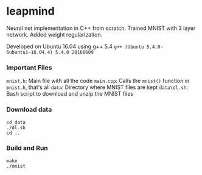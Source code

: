 # leapmind

Neural net implementation in C++ from scratch. Trained MNIST with 3 layer network. Added weight regularization.

Developed on Ubuntu 16.04 using g++ 5.4 `g++ (Ubuntu 5.4.0-6ubuntu1~16.04.4) 5.4.0 20160609`

### Important Files

`mnist.h`: Main file with all the code
`main.cpp`: Calls the `mnist()` function in `mnist.h`, that's all
`data`: Directory where MNIST files are kept
`data\dl.sh`: Bash script to download and unzip the MNIST files

### Download data

```
cd data
./dl.sh
cd ..
```

### Build and Run

```
make
./mnist
```

